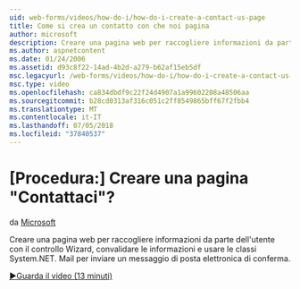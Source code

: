 ```yaml
---
uid: web-forms/videos/how-do-i/how-do-i-create-a-contact-us-page
title: Come si crea un contatto con che noi pagina
author: microsoft
description: Creare una pagina web per raccogliere informazioni da parte dell'utente con il controllo Wizard, convalidare le informazioni e usare le classi System.NET. Mail per inviare un confi...
ms.author: aspnetcontent
ms.date: 01/24/2006
ms.assetid: d93c8f22-14ad-4b2d-a279-b62af15eb5df
msc.legacyurl: /web-forms/videos/how-do-i/how-do-i-create-a-contact-us-page
msc.type: video
ms.openlocfilehash: ca834dbdf9c22f24d4907a1a99602208a48506aa
ms.sourcegitcommit: b28cd0313af316c051c2ff8549865bff67f2fbb4
ms.translationtype: MT
ms.contentlocale: it-IT
ms.lasthandoff: 07/05/2018
ms.locfileid: "37840537"
---
```

<a name="how-do-i-create-a-contact-us-page"></a>[Procedura:] Creare una pagina "Contattaci"?
====================
da [Microsoft](https://github.com/microsoft)

Creare una pagina web per raccogliere informazioni da parte dell'utente con il controllo Wizard, convalidare le informazioni e usare le classi System.NET. Mail per inviare un messaggio di posta elettronica di conferma.

[&#9654;Guarda il video (13 minuti)](https://channel9.msdn.com/Blogs/ASP-NET-Site-Videos/how-do-i-create-a-contact-us-page)
